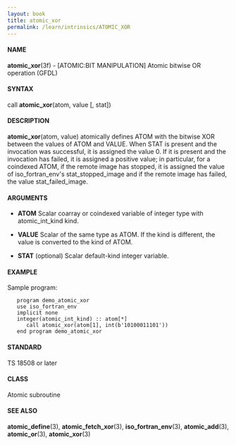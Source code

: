 ```yaml
---
layout: book
title: atomic_xor
permalink: /learn/intrinsics/ATOMIC_XOR
---
```

#### NAME

__atomic\_xor__(3f) - \[ATOMIC:BIT MANIPULATION\] Atomic bitwise OR operation
(GFDL)

#### SYNTAX

call __atomic\_xor__(atom, value \[, stat\])

#### DESCRIPTION

__atomic\_xor__(atom, value) atomically defines ATOM with the bitwise
XOR between the values of ATOM and VALUE. When STAT is present and the
invocation was successful, it is assigned the value 0. If it is present
and the invocation has failed, it is assigned a positive value; in
particular, for a coindexed ATOM, if the remote image has stopped, it is
assigned the value of iso\_fortran\_env's stat\_stopped\_image and if
the remote image has failed, the value stat\_failed\_image.

#### ARGUMENTS

  - __ATOM__
    Scalar coarray or coindexed variable of integer type with
    atomic\_int\_kind kind.

  - __VALUE__
    Scalar of the same type as ATOM. If the kind is different, the value
    is converted to the kind of ATOM.

  - __STAT__
    (optional) Scalar default-kind integer variable.

#### EXAMPLE

Sample program:

```
   program demo_atomic_xor
   use iso_fortran_env
   implicit none
   integer(atomic_int_kind) :: atom[*]
      call atomic_xor(atom[1], int(b'10100011101'))
   end program demo_atomic_xor
```

#### STANDARD

TS 18508 or later

#### CLASS

Atomic subroutine

#### SEE ALSO

__atomic\_define__(3), __atomic\_fetch\_xor__(3),
__iso\_fortran\_env__(3), __atomic\_add__(3), __atomic\_or__(3),
__atomic\_xor__(3)

